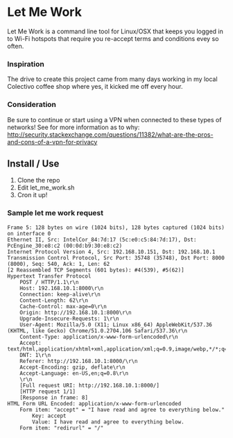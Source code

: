 # Let Me Work
Let Me Work is a command line tool for Linux/OSX that keeps you logged in to Wi-Fi hotspots that require you re-accept terms and conditions evey so often.

### Inspiration
The drive to create this project came from many days working in my local Colectivo coffee shop where yes, it kicked me off every hour.

### Consideration
Be sure to continue or start using a VPN when connected to these types of networks! 
See for more information as to why: http://security.stackexchange.com/questions/11382/what-are-the-pros-and-cons-of-a-vpn-for-privacy

## Install / Use
1. Clone the repo
2. Edit let_me_work.sh
3. Cron it up!



### Sample let me work request

```
Frame 5: 128 bytes on wire (1024 bits), 128 bytes captured (1024 bits) on interface 0
Ethernet II, Src: IntelCor_84:7d:17 (5c:e0:c5:84:7d:17), Dst: PcEngine_30:e8:c2 (00:0d:b9:30:e8:c2)
Internet Protocol Version 4, Src: 192.168.10.151, Dst: 192.168.10.1
Transmission Control Protocol, Src Port: 35748 (35748), Dst Port: 8000 (8000), Seq: 540, Ack: 1, Len: 62
[2 Reassembled TCP Segments (601 bytes): #4(539), #5(62)]
Hypertext Transfer Protocol
    POST / HTTP/1.1\r\n
    Host: 192.168.10.1:8000\r\n
    Connection: keep-alive\r\n
    Content-Length: 62\r\n
    Cache-Control: max-age=0\r\n
    Origin: http://192.168.10.1:8000\r\n
    Upgrade-Insecure-Requests: 1\r\n
    User-Agent: Mozilla/5.0 (X11; Linux x86_64) AppleWebKit/537.36 (KHTML, like Gecko) Chrome/51.0.2704.106 Safari/537.36\r\n
    Content-Type: application/x-www-form-urlencoded\r\n
    Accept: text/html,application/xhtml+xml,application/xml;q=0.9,image/webp,*/*;q=0.8\r\n
    DNT: 1\r\n
    Referer: http://192.168.10.1:8000/\r\n
    Accept-Encoding: gzip, deflate\r\n
    Accept-Language: en-US,en;q=0.8\r\n
    \r\n
    [Full request URI: http://192.168.10.1:8000/]
    [HTTP request 1/1]
    [Response in frame: 8]
HTML Form URL Encoded: application/x-www-form-urlencoded
    Form item: "accept" = "I have read and agree to everything below."
        Key: accept
        Value: I have read and agree to everything below.
    Form item: "redirurl" = "/"
```
